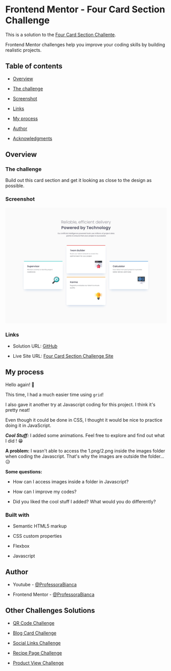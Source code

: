 

# Frontend Mentor - Four Card Section Challenge

  

This is a solution to the [Four Card Section Challente](https://www.frontendmentor.io/challenges/four-card-feature-section-weK1eFYK).

Frontend Mentor challenges help you improve your coding skills by building realistic projects.

  
  
  

## Table of contents

  

- [Overview](#overview)

- [The challenge](#the-challenge)

- [Screenshot](#screenshot)

- [Links](#links)

- [My process](#my-process)

- [Author](#author)

- [Acknowledgments](#acknowledgments)

  

## Overview

  

### The challenge

  

Build out this card section and get it looking as close to the design as possible.

  

### Screenshot

  

![](./images/desktop-design.jpg)

  

### Links

  

- Solution URL: [GitHub](https://github.com/ProfessoraBianca/FourCardSectionChallenge)

- Live Site URL: [Four Card Section Challenge Site](https://four-card-section-challenge-one.vercel.app/)

  

## My process

Hello again!  👋

This time, I had a much easier time using `grid`! 

I also gave it another try at Javascript coding for this project. I think it's pretty neat!

Even though it could be done in CSS, I thought it would be nice to practice doing it in JavaScript.
  
  ***Cool Stuff:*** I added some animations. Feel free to explore and find out what I did ! 😁

**A problem:**
I wasn't able to access the 1.png/2.png inside the images folder when coding the Javascript. That's why the images are outside the folder... 😥

**Some questions:**

-   How can I access images inside a folder in Javascript?
    
-   How can I improve my codes?

- Did you liked the cool stuff I added? What would you do differently?


### Built with

- Semantic HTML5 markup

- CSS custom properties

- Flexbox

- Javascript


## Author


- Youtube - [@ProfessoraBianca](https://www.youtube.com/@ProfessoraBianca/)

- Frontend Mentor - [@ProfessoraBianca](https://www.frontendmentor.io/profile/ProfessoraBianca)



## Other Challenges Solutions



- [QR Code Challenge](https://github.com/ProfessoraBianca/QRcodeChallenge)

- [Blog Card Challenge](https://github.com/ProfessoraBianca/BlogCardChallenge)

- [Social Links Challenge](https://github.com/ProfessoraBianca/SocialLinksChallenge)

- [Recipe Page Challenge](https://github.com/ProfessoraBianca/RecipePageChallenge)

- [Product View Challenge](https://github.com/ProfessoraBianca/ProductViewChallenge)



